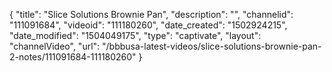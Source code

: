 {
    "title": "Slice Solutions Brownie Pan",
    "description": "",
    "channelid": "111091684",
    "videoid": "111180260",
    "date_created": "1502924215",
    "date_modified": "1504049175",
    "type": "captivate",
    "layout": "channelVideo",
    "url": "\/bbbusa-latest-videos\/slice-solutions-brownie-pan-2-notes\/111091684-111180260"
}